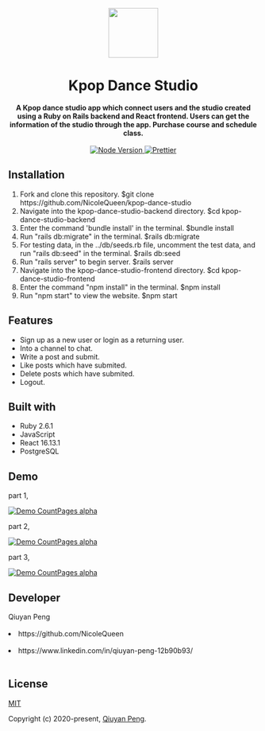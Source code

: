 <p align="center">
  <a href="https://arya.lovejade.cn/" target="_blank">
    <img width="100"src="https://encrypted-tbn0.gstatic.com/images?q=tbn%3AANd9GcTfy-5NfqPnU5WIm4OERok12seY_Y-hYsRY5Q&usqp=CAU">
  </a>
</p>

<h1 align="center">Kpop Dance Studio</h1>

<div align="center" size="12">
  <strong>
     A Kpop dance studio app which connect users and the studio created using a Ruby on Rails backend and React frontend. Users can get the information of the studio through the app. Purchase course and schedule class.
  </strong>
</div>

<br>

<div align="center">
  <a href="https://nodejs.org/en/">
    <img src="https://img.shields.io/badge/node-%3E%3D%208.0.0-green.svg" alt="Node Version">
  </a>
  <a href="https://nicelinks.site/post/5c16083e819ae45de1453caa">
    <img src="https://img.shields.io/badge/code_style-prettier-ff69b4.svg?style=flat" alt="Prettier">
  </a>
</div>

## Installation

<ol>
  <li>Fork and clone this repository. $git clone https://github.com/NicoleQueen/kpop-dance-studio</li>
  <li>Navigate into the kpop-dance-studio-backend directory. $cd kpop-dance-studio-backend</li>
  <li>Enter the command 'bundle install' in the terminal. $bundle install</li>
  <li>Run "rails db:migrate" in the terminal. $rails db:migrate</li>
  <li>For testing data, in the ../db/seeds.rb file, uncomment the test data, and run "rails db:seed" in the terminal. $rails db:seed</li>
  <li>Run "rails server" to begin server. $rails server</li>
  <li>Navigate into the kpop-dance-studio-frontend directory. $cd kpop-dance-studio-frontend</li>
  <li>Enter the command "npm install" in the terminal. $npm install</li>
  <li>Run "npm start" to view the website. $npm start</li>
</ol>

## Features
<ul>
  <li>Sign up as a new user or login as a returning user.</li>
  <li>Into a channel to chat.</li>
  <li>Write a post and submit.</li>
  <li>Like posts which have submited.</li>
  <li>Delete posts which have submited.</li>
  <li>Logout.</li>
</ul>


## Built with

<ul>
  <li>Ruby 2.6.1</li>
  <li>JavaScript</li>
  <li>React 16.13.1</li>
  <li>PostgreSQL</li>
</ul>

## Demo

part 1,

[![Demo CountPages alpha](https://j.gifs.com/MwRKyQ.gif)](https://www.youtube.com/watch?v=CbwQh-mebZI)

part 2,

[![Demo CountPages alpha](https://j.gifs.com/71oyQw.gif)](https://www.youtube.com/watch?v=CbwQh-mebZI)

part 3,

[![Demo CountPages alpha](https://j.gifs.com/zv14Lr.gif)](https://www.youtube.com/watch?v=CbwQh-mebZI)

## Developer

<div>Qiuyan Peng<div><br>
<li>https://github.com/NicoleQueen</li><br>
<li>https://www.linkedin.com/in/qiuyan-peng-12b90b93/</li><br>


## License

[MIT](http://opensource.org/licenses/MIT)

Copyright (c) 2020-present, [Qiuyan Peng](https://www.linkedin.com/in/qiuyan-peng-12b90b93/).

